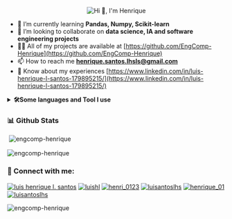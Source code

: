 <p align="center">
  <img src="https://github.com/EngComp-Henrique/EngComp-Henrique/raw/main/assets/new-header.gif" alt="Hi 👋, I'm Henrique">
</p>

- 🌱 I’m currently learning **Pandas, Numpy, Scikit-learn**
- 👯 I’m looking to collaborate on **data science, IA and software engineering projects**
- 👨‍💻 All of my projects are available at [https://github.com/EngComp-Henrique](https://github.com/EngComp-Henrique)
- 📫 How to reach me **henrique.santos.lhsls@gmail.com**
- 📄 Know about my experiences [https://www.linkedin.com/in/luis-henrique-l-santos-179895215/](https://www.linkedin.com/in/luis-henrique-l-santos-179895215/)

<details>
  <summary><b>🛠️Some languages and Tool I use</b></summary>
  <br/>
  <p align="center"> <a href="https://www.cprogramming.com/" target="_blank" rel="noreferrer"> <img src="https://raw.githubusercontent.com/devicons/devicon/master/icons/c/c-original.svg" alt="c" width="40" height="40"/> </a> <a href="https://www.w3schools.com/cpp/" target="_blank" rel="noreferrer"> <img src="https://raw.githubusercontent.com/devicons/devicon/master/icons/cplusplus/cplusplus-original.svg" alt="cplusplus" width="40" height="40"/> </a> <a href="https://www.w3schools.com/css/" target="_blank" rel="noreferrer"> <img src="https://raw.githubusercontent.com/devicons/devicon/master/icons/css3/css3-original-wordmark.svg" alt="css3" width="40" height="40"/> </a> <a href="https://git-scm.com/" target="_blank" rel="noreferrer"> <img src="https://www.vectorlogo.zone/logos/git-scm/git-scm-icon.svg" alt="git" width="40" height="40"/> </a> <a href="https://www.w3.org/html/" target="_blank" rel="noreferrer"> <img src="https://raw.githubusercontent.com/devicons/devicon/master/icons/html5/html5-original-wordmark.svg" alt="html5" width="40" height="40"/> </a> <a href="https://developer.mozilla.org/en-US/docs/Web/JavaScript" target="_blank" rel="noreferrer"> <img src="https://raw.githubusercontent.com/devicons/devicon/master/icons/javascript/javascript-original.svg" alt="javascript" width="40" height="40"/> </a> <a href="https://www.linux.org/" target="_blank" rel="noreferrer"> <img src="https://raw.githubusercontent.com/devicons/devicon/master/icons/linux/linux-original.svg" alt="linux" width="40" height="40"/> </a> <a href="https://www.mysql.com/" target="_blank" rel="noreferrer"> <img src="https://raw.githubusercontent.com/devicons/devicon/master/icons/mysql/mysql-original-wordmark.svg" alt="mysql" width="40" height="40"/> </a> <a href="https://pandas.pydata.org/" target="_blank" rel="noreferrer"> <img src="https://raw.githubusercontent.com/devicons/devicon/2ae2a900d2f041da66e950e4d48052658d850630/icons/pandas/pandas-original.svg" alt="pandas" width="40" height="40"/> </a> <a href="https://www.python.org" target="_blank" rel="noreferrer"> <img src="https://raw.githubusercontent.com/devicons/devicon/master/icons/python/python-original.svg" alt="python" width="40" height="40"/> </a> <a href="https://scikit-learn.org/" target="_blank" rel="noreferrer"> <img src="https://upload.wikimedia.org/wikipedia/commons/0/05/Scikit_learn_logo_small.svg" alt="scikit_learn" width="40" height="40"/> </a> <a href="https://seaborn.pydata.org/" target="_blank" rel="noreferrer"> <img src="https://seaborn.pydata.org/_images/logo-mark-lightbg.svg" alt="seaborn" width="40" height="40"/> </a> </p>
</details>


<h3 align="left">📊 Github Stats</h3>

<p>&nbsp;<img align="center" src="https://github-readme-stats.vercel.app/api?username=engcomp-henrique&show_icons=true&locale=en" alt="engcomp-henrique" /></p>

<p><img align="center" src="https://github-readme-streak-stats.herokuapp.com/?user=engcomp-henrique&" alt="engcomp-henrique" /></p>

<h3 align="left">🔗 Connect with me:</h3>
<p align="left">
<a href="https://linkedin.com/in/luis henrique l. santos" target="blank"><img align="center" src="https://raw.githubusercontent.com/rahuldkjain/github-profile-readme-generator/master/src/images/icons/Social/linked-in-alt.svg" alt="luis henrique l. santos" height="30" width="40" /></a>
<a href="https://kaggle.com/luishl" target="blank"><img align="center" src="https://raw.githubusercontent.com/rahuldkjain/github-profile-readme-generator/master/src/images/icons/Social/kaggle.svg" alt="luishl" height="30" width="40" /></a>
<a href="https://www.codechef.com/users/henri_0123" target="blank"><img align="center" src="https://cdn.jsdelivr.net/npm/simple-icons@3.1.0/icons/codechef.svg" alt="henri_0123" height="30" width="40" /></a>
<a href="https://www.hackerrank.com/luisantoslhs" target="blank"><img align="center" src="https://raw.githubusercontent.com/rahuldkjain/github-profile-readme-generator/master/src/images/icons/Social/hackerrank.svg" alt="luisantoslhs" height="30" width="40" /></a>
<a href="https://codeforces.com/profile/henrique_01" target="blank"><img align="center" src="https://raw.githubusercontent.com/rahuldkjain/github-profile-readme-generator/master/src/images/icons/Social/codeforces.svg" alt="henrique_01" height="30" width="40" /></a>
<a href="https://www.leetcode.com/luisantoslhs" target="blank"><img align="center" src="https://raw.githubusercontent.com/rahuldkjain/github-profile-readme-generator/master/src/images/icons/Social/leet-code.svg" alt="luisantoslhs" height="30" width="40" /></a>
</p>

<p align="left"> <img src="https://komarev.com/ghpvc/?username=engcomp-henrique&label=Profile%20views&color=0e75b6&style=flat" alt="engcomp-henrique" /> </p>

<!--
<p><img align="left" src="https://github-readme-stats.vercel.app/api/top-langs?username=engcomp-henrique&show_icons=true&locale=en&layout=compact" alt="engcomp-henrique" /></p>
-->
